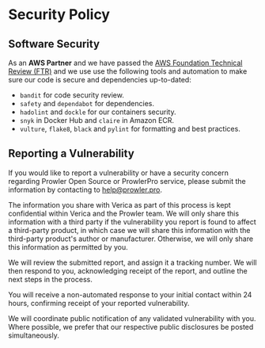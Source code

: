 # Security Policy

## Software Security
As an **AWS Partner** and we have passed the [AWS Foundation Technical Review (FTR)](https://aws.amazon.com/partners/foundational-technical-review/) and we use use the following tools and automation to make sure our code is secure and dependencies up-to-dated:

- `bandit` for code security review.
- `safety` and `dependabot` for dependencies.
- `hadolint` and `dockle` for our containers security.
- `snyk` in Docker Hub and `claire` in Amazon ECR.
- `vulture`, `flake8`, `black` and `pylint` for formatting and best practices.

## Reporting a Vulnerability

If you would like to report a vulnerability or have a security concern regarding Prowler Open Source or ProwlerPro service, please submit the information by contacting to help@prowler.pro.

The information you share with Verica as part of this process is kept confidential within Verica and the Prowler team. We will only share this information with a third party if the vulnerability you report is found to affect a third-party product, in which case we will share this information with the third-party product's author or manufacturer. Otherwise, we will only share this information as permitted by you.

We will review the submitted report, and assign it a tracking number. We will then respond to you, acknowledging receipt of the report, and outline the next steps in the process.

You will receive a non-automated response to your initial contact within 24 hours, confirming receipt of your reported vulnerability.

We will coordinate public notification of any validated vulnerability with you. Where possible, we prefer that our respective public disclosures be posted simultaneously.
